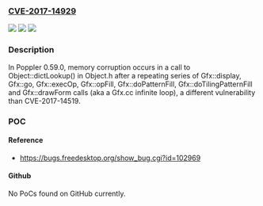 ### [CVE-2017-14929](https://cve.mitre.org/cgi-bin/cvename.cgi?name=CVE-2017-14929)
![](https://img.shields.io/static/v1?label=Product&message=n%2Fa&color=blue)
![](https://img.shields.io/static/v1?label=Version&message=n%2Fa&color=blue)
![](https://img.shields.io/static/v1?label=Vulnerability&message=n%2Fa&color=brighgreen)

### Description

In Poppler 0.59.0, memory corruption occurs in a call to Object::dictLookup() in Object.h after a repeating series of Gfx::display, Gfx::go, Gfx::execOp, Gfx::opFill, Gfx::doPatternFill, Gfx::doTilingPatternFill and Gfx::drawForm calls (aka a Gfx.cc infinite loop), a different vulnerability than CVE-2017-14519.

### POC

#### Reference
- https://bugs.freedesktop.org/show_bug.cgi?id=102969

#### Github
No PoCs found on GitHub currently.

